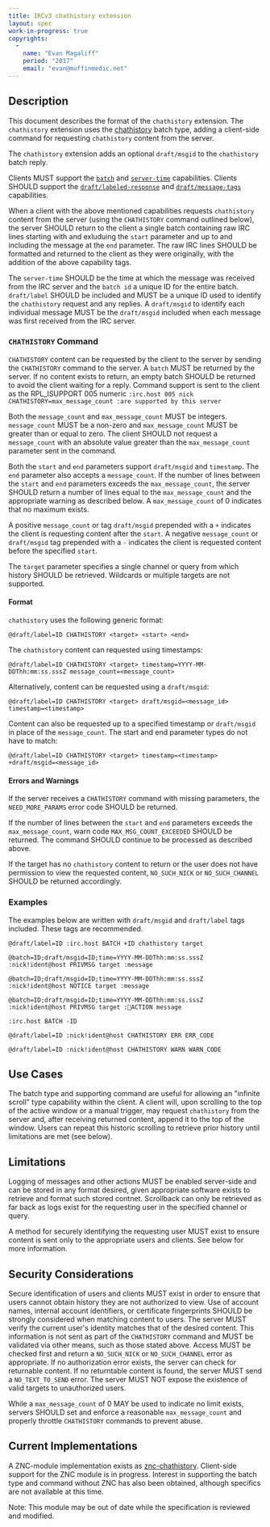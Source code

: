 ```yaml
---
title: IRCv3 chathistory extension
layout: spec
work-in-progress: true
copyrights:
  -
    name: "Evan Magaliff"
    period: "2017"
    email: "evan@muffinmedic.net"
---
```

## Description
This document describes the format of the `chathistory` extension. The `chathistory` extension uses the [chathistory][batch/chathistory] batch type, adding a client-side command for requesting `chathistory` content from the server.

The `chathistory` extension adds an optional `draft/msgid` to the `chathistory` batch reply.

Clients MUST support the [`batch`][batch] and [`server-time`][server-time] capabilities. Clients SHOULD support the [`draft/labeled-response`][draft/labeled-response] and [`draft/message-tags`][draft/message-tags] capabilities.

When a client with the above mentioned capabilities requests `chathistory` content from the server (using the `CHATHISTORY` command outlined below), the server SHOULD return to the client a single batch containing raw IRC lines starting with and exluduing the `start` parameter and up to and including the message at the `end` parameter. The raw IRC lines SHOULD be formatted and returned to the client as they were originally, with the addition of the above capability tags.

The `server-time` SHOULD be the time at which the message was received from the IRC server and the `batch id` a unique ID for the entire batch. `draft/label` SHOULD be included and MUST be a unique ID used to identify the `chathistory` request and any replies. A `draft/msgid` to identify each individual message MUST be the `draft/msgid` included when each message was first received from the IRC server.

### `CHATHISTORY` Command
`CHATHISTORY` content can be requested by the client to the server by sending the `CHATHISTORY` command to the server. A `batch` MUST be returned by the server. If no content exists to return, an empty batch SHOULD be returned to avoid the client waiting for a reply. Command support is sent to the client as the RPL_ISUPPORT 005 numeric `:irc.host 005 nick CHATHISTORY=max_message_count :are supported by this server`

Both the `message_count` and `max_message_count` MUST be integers. `message_count` MUST be a non-zero and `max_message_count` MUST be greater than or equal to zero. The client SHOULD not request a `message_count` with an absolute value greater than the `max_message_count` parameter sent in the command.

Both the `start` and `end` parameters support `draft/msgid` and `timestamp`. The `end` parameter also accepts a `message_count`. If the number of lines between the `start` and `end` parameters exceeds the `max_message_count`, the server SHOULD return a number of lines equal to the `max_message_count` and the appropriate warning as described below. A `max_message_count` of 0 indicates that no maximum exists.

A positive `message_count` or tag `draft/msgid` prepended with a `+` indicates the client is requesting content after the `start`. A negative  `message_count` or `draft/msgid` tag prepended with a `-` indicates the client is requested content before the specified `start`.

The `target` parameter specifies a single channel or query from which history SHOULD be retrieved. Wildcards or multiple targets are not supported.

#### Format
`chathistory` uses the following generic format:

    @draft/label=ID CHATHISTORY <target> <start> <end>

The `chathistory` content can requested using timestamps:

    @draft/label=ID CHATHISTORY <target> timestamp=YYYY-MM-DDThh:mm:ss.sssZ message_count=<message_count>

Alternatively, content can be requested using a `draft/msgid`:

    @draft/label=ID CHATHISTORY <target> draft/msgid=<message_id> timestamp=<timestamp>

Content can also be requested up to a specified timestamp or `draft/msgid` in place of the `message_count`. The start and end parameter types do not have to match:

    @draft/label=ID CHATHISTORY <target> timestamp=<timestamp> +draft/msgid=<message_id>   

#### Errors and Warnings
If the server receives a `CHATHISTORY` command with missing parameters, the `NEED_MORE_PARAMS` error code SHOULD be returned.

If the number of lines between the `start` and `end` parameters exceeds the `max_message_count`, warn code `MAX_MSG_COUNT_EXCEEDED` SHOULD be returned. The command SHOULD continue to be processed as described above.

If the target has no `chathistory` content to return or the user does not have permission to view the requested content, `NO_SUCH_NICK` or `NO_SUCH_CHANNEL` SHOULD be returned accordingly.

### Examples
The examples below are written with `draft/msgid` and `draft/label` tags included. These tags are recommended.

    @draft/label=ID :irc.host BATCH +ID chathistory target

    @batch=ID;draft/msgid=ID;time=YYYY-MM-DDThh:mm:ss.sssZ :nick!ident@host PRIVMSG target :message

    @batch=ID;draft/msgid=ID;time=YYYY-MM-DDThh:mm:ss.sssZ :nick!ident@host NOTICE target :message

    @batch=ID;draft/msgid=ID;time=YYYY-MM-DDThh:mm:ss.sssZ :nick!ident@host PRIVMSG target :ACTION message

    :irc.host BATCH -ID

    @draft/label=ID :nick!ident@host CHATHISTORY ERR ERR_CODE

    @draft/label=ID :nick!ident@host CHATHISTORY WARN WARN_CODE

## Use Cases
The batch type and supporting command are useful for allowing an "infinite scroll" type capability within the client. A client will, upon scrolling to the top of the active window or a manual trigger, may request `chathistory` from the server and, after receiving returned content, append it to the top of the window. Users can repeat this historic scrolling to retrieve prior history until limitations are met (see below).

## Limitations
Logging of messages and other actions MUST be enabled server-side and can be stored in any format desired, given appropriate software exists to retrieve and format such stored contnet. Scrollback can only be retrieved as far back as logs exist for the requesting user in the specified channel or query.

A method for securely identifying the requesting user MUST exist to ensure content is sent only to the appropriate users and clients. See below for more information.

## Security Considerations
Secure identification of users and clients MUST exist in order to ensure that users cannot obtain history they are not authorized to view. Use of account names, internal account identifiers, or certificate fingerprints SHOULD be strongly considered when matching content to users. The server MUST verify the current user's identity matches that of the desired content. This information is not sent as part of the `CHATHISTORY` command and MUST be validated via other means, such as those stated above. Access MUST be checked first and return a `NO_SUCH_NICK` or `NO_SUCH_CHANNEL` error as appropriate. If no authorization error exists, the server can check for returnable content. If no returntable content is found, the server MUST send a `NO_TEXT_TO_SEND` error. The server MUST NOT expose the existence of valid targets to unauthorized users.

While a `max_message_count` of 0 MAY be used to indicate no limit exists, servers SHOULD set and enforce a reasonable `max_message_count` and properly throttle `CHATHISTORY` commands to prevent abuse.

## Current Implementations
A ZNC-module implementation exists as [znc-chathistory](https://github.com/MuffinMedic/znc-chathistory). Client-side support for the ZNC module is in progress. Interest in supporting the batch type and command without ZNC has also been obtained, although specifics are not available at this time.

Note: This module may be out of date while the specification is reviewed and modified.

[batch]: http://ircv3.net/specs/extensions/batch-3.2.html
[batch/chathistory]: http://ircv3.net/specs/extensions/batch/chathistory-3.3.html
[server-time]: http://ircv3.net/specs/extensions/server-time-3.2.html
[draft/message-tags]: http://ircv3.net/specs/extensions/message-ids.html
[draft/labeled-response]: http://ircv3.net/specs/extensions/labeled-response.html